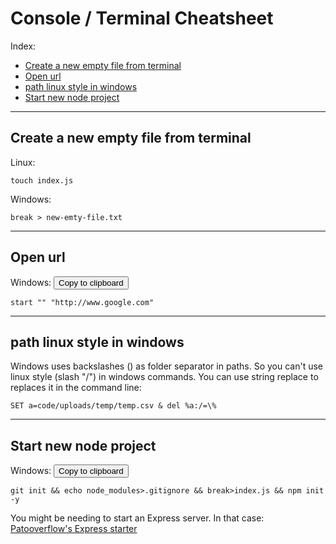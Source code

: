 # Console / Terminal Cheatsheet

Index:
* [Create a new empty file from terminal](#create-a-new-empty-file)
* [Open url](#open-url)
* [path linux style in windows](#path-linux-style-in-windows)
* [Start new node project](#start-new-node-project)

------
## <a name="create-a-new-empty-file"></a> Create a new empty file from terminal
Linux:
```
touch index.js
```
Windows:
```
break > new-emty-file.txt
```
------
## <a name="open-url"></a> Open url
Windows:
<button onclick="var t=document.createElement('textarea');t.style.width='0';t.style.height='0';t.style.border='0';t.value=this.parentElement.nextElementSibling.innerText;document.body.appendChild(t);t.select();document.execCommand('copy');">Copy to clipboard</button>
```
start "" "http://www.google.com"
```
------
## <a name="path-linux-style-in-windows"></a> path linux style in windows
Windows uses backslashes (\) as folder separator in paths. So you can't use linux style (slash "/") in windows commands. You can use string replace to replaces it in the command line:
```
SET a=code/uploads/temp/temp.csv & del %a:/=\%
```
------
## <a name="start-new-node-project"></a> Start new node project
Windows:
<button onclick="var t=document.createElement('textarea');t.style.width='0';t.style.height='0';t.style.border='0';t.value=this.parentElement.nextElementSibling.innerText;document.body.appendChild(t);t.select();document.execCommand('copy');">Copy to clipboard</button>
```
git init && echo node_modules>.gitignore && break>index.js && npm init -y
```
You might be needing to start an Express server. In that case: [Patooverflow's Express starter](https://github.com/patopitaluga/patooverflow/blob/master/node-javascript.md#express-hello-world-starter)
